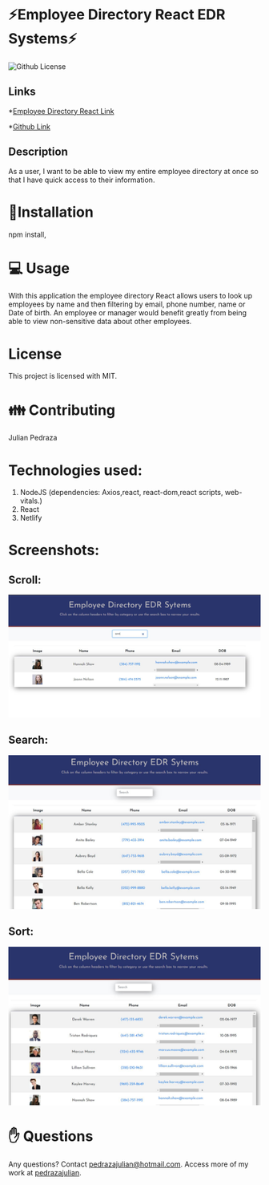# ⚡Employee Directory React EDR Systems⚡

  ![Github License](https://img.shields.io/badge/license-MIT-blue.svg)

  ## Links

 *[Employee Directory React Link](https://frosty-borg-7f6324.netlify.app/)

 *[Github Link](https://github.com/pedrazajulian/EmployeeDirectoryReact)

  

  ## Description
  As a user, I want to be able to view my entire employee directory at once so that I have quick access to their information.
  
  <ur>
  
  # 💾Installation  
  npm install, 

  <ur>

  # 💻 Usage  
    
With this application the employee directory React allows users to look up employees by name and then filtering by email, phone number, name or Date of birth. An employee or manager would benefit greatly from being able to view non-sensitive data about other employees.

  # License 
 This project is licensed with MIT.

  <ur>

  # 👪 Contributing  
  Julian Pedraza

  # Technologies used:
  1. NodeJS (dependencies: Axios,react, react-dom,react scripts, web-vitals.)
  2. React
  3. Netlify
  
  
 # Screenshots:

 ## Scroll:

  ![pic 1](https://github.com/pedrazajulian/EmployeeDirectoryReact/blob/main/assets/Capture%201.JPG)

  ## Search:

  ![pic 2](https://github.com/pedrazajulian/EmployeeDirectoryReact/blob/main/assets/Capture%202.JPG)

  ## Sort:

  ![pic 3](https://github.com/pedrazajulian/EmployeeDirectoryReact/blob/main/assets/Capture.JPG)


  # ✋ Questions 
  Any questions? Contact pedrazajulian@hotmail.com. Access more of my work at [pedrazajulian](https://github.com/pedrazajulian).
